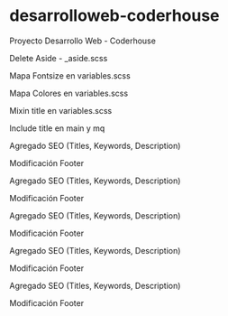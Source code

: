 # desarrolloweb-coderhouse
Proyecto Desarrollo Web - Coderhouse

<!-- GENERAL -->

Delete Aside - _aside.scss

Mapa Fontsize en variables.scss

Mapa Colores en variables.scss

Mixin title en variables.scss

Include title en main y mq

<!-- INDEX -->

Agregado SEO (Titles, Keywords, Description)

Modificación Footer 

<!-- NOSOTROS -->

Agregado SEO (Titles, Keywords, Description)

Modificación Footer 

<!-- OFERTA ED -->

Agregado SEO (Titles, Keywords, Description)

Modificación Footer 

<!-- ALUMNOS -->

Agregado SEO (Titles, Keywords, Description)

Modificación Footer 

<!-- DOCENTES -->

Agregado SEO (Titles, Keywords, Description)

Modificación Footer 
